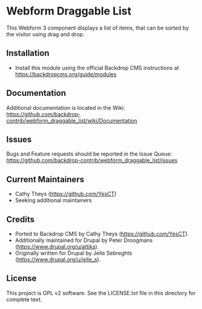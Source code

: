 Webform Draggable List
======================

This Webform 3 component displays a list of items, that can be sorted by the
visitor using drag and drop.

Installation
------------

- Install this module using the official Backdrop CMS instructions at
  https://backdropcms.org/guide/modules

Documentation
-------------

Additional documentation is located in the Wiki:
https://github.com/backdrop-contrib/webform_draggable_list/wiki/Documentation

Issues
------

Bugs and Feature requests should be reported in the Issue Queue:
https://github.com/backdrop-contrib/webform_draggable_list/issues

Current Maintainers
-------------------

- Cathy Theys (https://github.com/YesCT)
- Seeking additional maintainers

Credits
-------

- Ported to Backdrop CMS by Cathy Theys (https://github.com/YesCT).
- Additionally maintained for Drupal by Peter Droogmans (https://www.drupal.org/u/attiks).
- Originally written for Drupal by Jelle Sebreghts (https://www.drupal.org/u/jelle_s).

License
-------

This project is GPL v2 software. See the LICENSE.txt file in this directory for
complete text.
